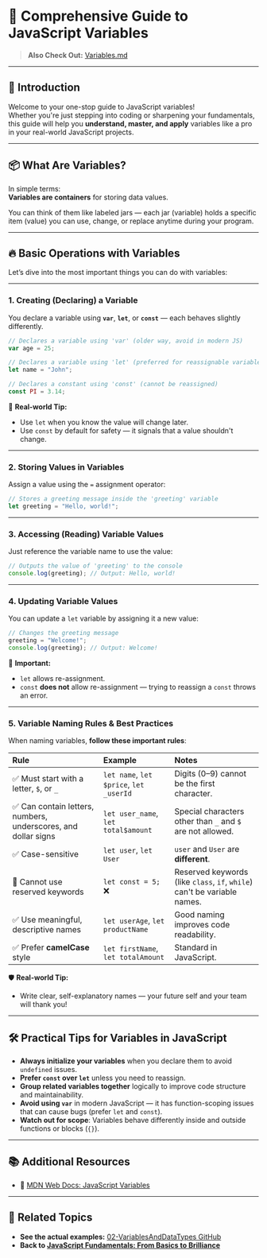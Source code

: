 # 🧠 Comprehensive Guide to JavaScript Variables

> **Also Check Out:** [Variables.md](./variables.md)

---

## 🚀 Introduction

Welcome to your one-stop guide to JavaScript variables!  
Whether you're just stepping into coding or sharpening your fundamentals, this guide will help you **understand, master, and apply** variables like a pro in your real-world JavaScript projects.

---

## 📦 What Are Variables?

In simple terms:  
**Variables are containers** for storing data values.

You can think of them like labeled jars — each jar (variable) holds a specific item (value) you can use, change, or replace anytime during your program.

---

## 🔥 Basic Operations with Variables

Let’s dive into the most important things you can do with variables:

---

### 1. Creating (Declaring) a Variable

You declare a variable using **`var`**, **`let`**, or **`const`** — each behaves slightly differently.

```javascript
// Declares a variable using 'var' (older way, avoid in modern JS)
var age = 25;
```

```javascript
// Declares a variable using 'let' (preferred for reassignable variables)
let name = "John";
```

```javascript
// Declares a constant using 'const' (cannot be reassigned)
const PI = 3.14;
```

📝 **Real-world Tip:**

- Use `let` when you know the value will change later.
- Use `const` by default for safety — it signals that a value shouldn't change.

---

### 2. Storing Values in Variables

Assign a value using the `=` assignment operator:

```javascript
// Stores a greeting message inside the 'greeting' variable
let greeting = "Hello, world!";
```

---

### 3. Accessing (Reading) Variable Values

Just reference the variable name to use the value:

```javascript
// Outputs the value of 'greeting' to the console
console.log(greeting); // Output: Hello, world!
```

---

### 4. Updating Variable Values

You can update a `let` variable by assigning it a new value:

```javascript
// Changes the greeting message
greeting = "Welcome!";
console.log(greeting); // Output: Welcome!
```

📝 **Important:**

- `let` allows re-assignment.
- `const` **does not** allow re-assignment — trying to reassign a `const` throws an error.

---

### 5. Variable Naming Rules & Best Practices

When naming variables, **follow these important rules**:

| Rule                                                           | Example                                 | Notes                                                                    |
| :------------------------------------------------------------- | :-------------------------------------- | :----------------------------------------------------------------------- |
| ✅ Must start with a letter, `$`, or `_`                       | `let name`, `let $price`, `let _userId` | Digits (0–9) cannot be the first character.                              |
| ✅ Can contain letters, numbers, underscores, and dollar signs | `let user_name`, `let total$amount`     | Special characters other than `_` and `$` are not allowed.               |
| ✅ Case-sensitive                                              | `let user`, `let User`                  | `user` and `User` are **different**.                                     |
| 🚫 Cannot use reserved keywords                                | `let const = 5;` ❌                     | Reserved keywords (like `class`, `if`, `while`) can't be variable names. |
| ✅ Use meaningful, descriptive names                           | `let userAge`, `let productName`        | Good naming improves code readability.                                   |
| ✅ Prefer **camelCase** style                                  | `let firstName`, `let totalAmount`      | Standard in JavaScript.                                                  |

🛡️ **Real-world Tip:**

- Write clear, self-explanatory names — your future self and your team will thank you!

---

## 🛠️ Practical Tips for Variables in JavaScript

- **Always initialize your variables** when you declare them to avoid `undefined` issues.
- **Prefer `const` over `let`** unless you need to reassign.
- **Group related variables together** logically to improve code structure and maintainability.
- **Avoid using `var`** in modern JavaScript — it has function-scoping issues that can cause bugs (prefer `let` and `const`).
- **Watch out for scope**: Variables behave differently inside and outside functions or blocks (`{}`).

---

## 📚 Additional Resources

- 🔗 [MDN Web Docs: JavaScript Variables](https://developer.mozilla.org/en-US/docs/Web/JavaScript/Guide/Grammar_and_types#Variables)

---

## 📂 Related Topics

- **See the actual examples:** [02-VariablesAndDataTypes GitHub](https://github.com/rohithvarma73/JavaScript-Fundamentals-From-Basics-to-Brilliance/tree/997d572ea7886b1c74cf43c4babcc2de9b993201/02-variables-and-data-types)
- **Back to [JavaScript Fundamentals: From Basics to Brilliance](../../index.md)**

